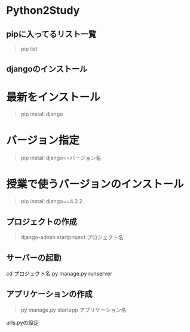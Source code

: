 # Python2Study

## pipに入ってるリスト一覧
> pip list

## djangoのインストール
# 最新をインストール
> pip install django
# バージョン指定
> pip install django==バージョン名
# 授業で使うバージョンのインストール
> pip install django==4.2.2

## プロジェクトの作成
> django-admin startproject プロジェクト名


## サーバーの起動
cd プロジェクト名
py manage.py runserver

## アプリケーションの作成
> py manage.py startapp アプリケーション名

urls.pyの設定

